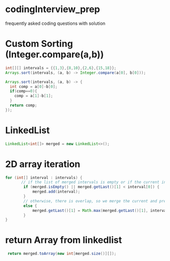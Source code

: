 # codingInterview_prep
frequently asked coding questions with solution


# Custom Sorting (Integer.compare(a,b))
```java
int[][] intervals = {{1,3},{8,10},{2,6},{15,18}};
Arrays.sort(intervals, (a, b) -> Integer.compare(a[0], b[0])); 
```


```java
Arrays.sort(intervals, (a, b) -> {
  int comp = a[0]-b[0];
  if(comp==0){
    comp = a[1]-b[1];
  }
  return comp;
});
```


# LinkedList
```java
LinkedList<int[]> merged = new LinkedList<>();
```

# 2D array iteration
```java
for (int[] interval : intervals) {
       // if the list of merged intervals is empty or if the current interval does not overlap with the previous, simply append it.
        if (merged.isEmpty() || merged.getLast()[1] < interval[0]) {
            merged.add(interval);
        }
        // otherwise, there is overlap, so we merge the current and previous intervals.
        else {
            merged.getLast()[1] = Math.max(merged.getLast()[1], interval[1]);
        }
}

```
# return Array from linkedlist
```java
 return merged.toArray(new int[merged.size()][]);
 ```
